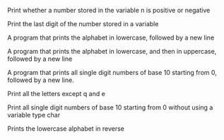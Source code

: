 Print whether a number stored in the variable n is positive or negative

Print the last digit of the number stored in a variable 

A program that prints the alphabet in lowercase, followed by a new line

A program that prints the alphabet in lowercase, and then in uppercase, followed by a new line

A program that prints all single digit numbers of base 10 starting from 0, followed by a new line.

Print all the letters except q and e

Print all single digit numbers of base 10 starting from 0 without using a variable type char

Prints the lowercase alphabet in reverse
